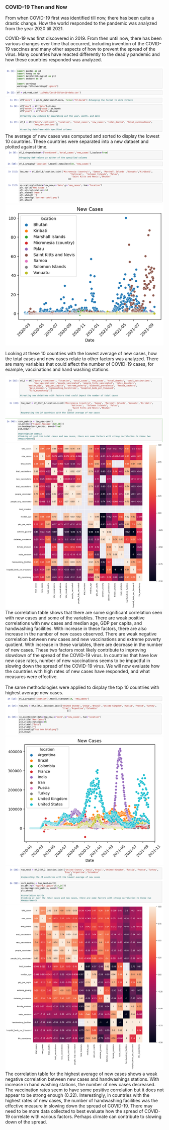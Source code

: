 ### COVID-19 Then and Now
From when COVID-19 first was identified till now, there has been quite a drastic change. How the world responded to the pandemic was analyzed from the year 2020 till 2021. 

COVID-19 was first discovered in 2019. From then until now, there has been various changes over time that occurred, including invention of the COVID-19 vaccines and many other aspects of how to prevent the spread of the virus. Many countries have reacted differently to the deadly pandemic and how these countries responded was analyzed. 

<img src="imgs/rc-244/1.png?raw=true"/>
<img src="imgs/rc-244/2.png?raw=true"/>
<br>
The average of new cases was computed and sorted to display the lowest 10 countries. These countries were separated into a new dataset and plotted against time.
<br>
<img src="imgs/rc-244/3.png?raw=true"/>
<img src="imgs/rc-244/4.png?raw=true"/>
<img src="imgs/rc-244/5.png?raw=true"/>

Looking at these 10 countries with the lowest average of new cases, how the total cases and new cases relate to other factors was analyzed. There are many variables that could affect the number of COVID-19 cases, for example, vaccinations and hand washing stations.

<img src="imgs/rc-244/9.png?raw=true"/>
<img src="imgs/rc-244/10.png?raw=true"/>
<img src="imgs/rc-244/11.png?raw=true"/>
<img src="imgs/rc-244/12.png?raw=true"/>
<br>
The correlation table shows that there are some significant correlation seen with new cases and some of the variables. There are weak positive correlations with new cases and median age, GDP per capita, and handwashing facilities. With increase in these factors, there are also increase in the number of new cases observed. There are weak negative correlation between new cases and new vaccinations and extreme poverty quotient. With increase in these variables, there are decrease in the number of new cases. These two factors most likely contribute to improving slowdown of the spread of the COVID-19 virus. In countries that have low new case rates, number of new vaccinations seems to be impactful in slowing down the spread of the COVID-19 virus. We will now evaluate how the countries with high rates of new cases have responded, and what measures were effective.
<br>
<br>
The same methodologies were applied to display the top 10 countries with highest average new cases.
<br>
<img src="imgs/rc-244/6.png?raw=true"/>
<img src="imgs/rc-244/7.png?raw=true"/>
<img src="imgs/rc-244/8.png?raw=true"/>
<img src="imgs/rc-244/13.png?raw=true"/>
<img src="imgs/rc-244/14.png?raw=true"/>
<br>
The correlation table for the highest average of new cases shows a weak negative correlation between new cases and handwashings stations. With increase in hand washing stations, the number of new cases decreased. The vaccination rates seem to have some positive correlation but it does not appear to be strong enough (0.22). Interestingly, in countries with the highest rates of new cases, the number of handwashing facilities was the effective measure in slowing down the spread of COVID-19. There may need to be more data collected to best evaluate how the spread of COVID-19 correlate with various factors. Perhaps climate can contribute to slowing down of the spread.


